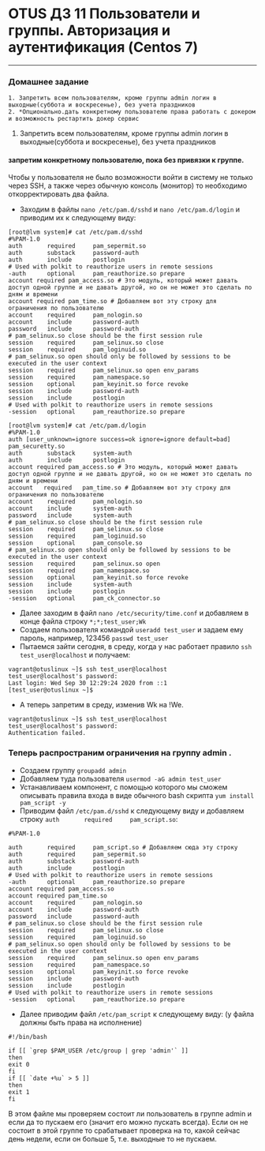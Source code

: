 # OTUS ДЗ 11 Пользователи и группы. Авторизация и аутентификация  (Centos 7)
-----------------------------------------------------------------------
### Домашнее задание

    1. Запретить всем пользователям, кроме группы admin логин в выходные(суббота и воскресенье), без учета праздников
    2. *Опционально.дать конкретному пользователю права работать с докером и возможность рестартить докер сервис

1. Запретить всем пользователям, кроме группы admin логин в выходные(суббота и воскресенье), без учета праздников

#### запретим конкретному пользователю, пока без привязки к группе.

Чтобы у пользователя не было возможности войти в систему не только через SSH, а также через обычную консоль (монитор) то необходимо откорректировать два файла.

- Заходим в файлы ```nano /etc/pam.d/sshd``` и ```nano /etc/pam.d/login``` и приводим их к следующему виду:
```
[root@lvm system]# cat /etc/pam.d/sshd
#%PAM-1.0
auth       required     pam_sepermit.so
auth       substack     password-auth
auth       include      postlogin
# Used with polkit to reauthorize users in remote sessions
-auth      optional     pam_reauthorize.so prepare
account required pam_access.so # Это модуль, который может давать доступ одной группе и не давать другой, но он не может это сделать по дням и времени
account required pam_time.so # Добавляем вот эту строку для ограничения по пользователю
account    required     pam_nologin.so
account    include      password-auth
password   include      password-auth
# pam_selinux.so close should be the first session rule
session    required     pam_selinux.so close
session    required     pam_loginuid.so
# pam_selinux.so open should only be followed by sessions to be executed in the user context
session    required     pam_selinux.so open env_params
session    required     pam_namespace.so
session    optional     pam_keyinit.so force revoke
session    include      password-auth
session    include      postlogin
# Used with polkit to reauthorize users in remote sessions
-session   optional     pam_reauthorize.so prepare
```
```
[root@lvm system]# cat /etc/pam.d/login
#%PAM-1.0
auth [user_unknown=ignore success=ok ignore=ignore default=bad] pam_securetty.so
auth       substack     system-auth
auth       include      postlogin
account required pam_access.so # Это модуль, который может давать доступ одной группе и не давать другой, но он не может это сделать по дням и времени
account   required   pam_time.so # Добавляем вот эту строку для ограничения по пользователю
account    required     pam_nologin.so
account    include      system-auth
password   include      system-auth
# pam_selinux.so close should be the first session rule
session    required     pam_selinux.so close
session    required     pam_loginuid.so
session    optional     pam_console.so
# pam_selinux.so open should only be followed by sessions to be executed in the user context
session    required     pam_selinux.so open
session    required     pam_namespace.so
session    optional     pam_keyinit.so force revoke
session    include      system-auth
session    include      postlogin
-session   optional     pam_ck_connector.so
```

- Далее заходим в файл ```nano /etc/security/time.conf``` и добавляем в конце файла строку ```*;*;test_user;Wk```
- Создаем пользователя командой ```useradd test_user``` и задаем ему пароль, например, 123456 ```passwd test_user```
- Пытаемся зайти сегодня, в среду, когда у нас работает правило ```ssh test_user@localhost``` и получаем:
```
vagrant@otuslinux ~]$ ssh test_user@localhost
test_user@localhost's password:
Last login: Wed Sep 30 12:29:24 2020 from ::1
[test_user@otuslinux ~]$

```
- А теперь запретим в среду, изменив Wk на !We.

```
vagrant@otuslinux ~]$ ssh test_user@localhost
test_user@localhost's password:
Authentication failed.
```

### Теперь распространим ограничения на группу admin .

- Создаем группу ```groupadd admin```
- Добавляем туда пользователя ```usermod -aG admin test_user```
- Устанавливаем компонент, с помощью которого мы сможем описывать правила входа в виде обычного bash скрипта ```yum install pam_script -y```
- Приводим файл ```/etc/pam.d/sshd``` к следующему виду и добавляем строку ```auth       required     pam_script.so```:
```
#%PAM-1.0

auth       required     pam_script.so # Добавляем сюда эту строку
auth       required     pam_sepermit.so
auth       substack     password-auth
auth       include      postlogin
# Used with polkit to reauthorize users in remote sessions
-auth      optional     pam_reauthorize.so prepare
account required pam_access.so
account required pam_time.so
account    required     pam_nologin.so
account    include      password-auth
password   include      password-auth
# pam_selinux.so close should be the first session rule
session    required     pam_selinux.so close
session    required     pam_loginuid.so
# pam_selinux.so open should only be followed by sessions to be executed in the user context
session    required     pam_selinux.so open env_params
session    required     pam_namespace.so
session    optional     pam_keyinit.so force revoke
session    include      password-auth
session    include      postlogin
# Used with polkit to reauthorize users in remote sessions
-session   optional     pam_reauthorize.so prepare
```
- Далее приводим файл ```/etc/pam_script``` к следующему виду: (у файла должны быть права на исполнение)
```
#!/bin/bash

if [[ `grep $PAM_USER /etc/group | grep 'admin'` ]]
then
exit 0
fi
if [[ `date +%u` > 5 ]]
then
exit 1
fi
```
В этом файле мы проверяем состоит ли пользователь в группе admin и если да то пускаем его (значит его можно пускать всегда). Если он не состоит в этой группе то срабатывает проверка на то, какой сейчас день недели, если он больше 5, т.е. выходные то не пускаем.
